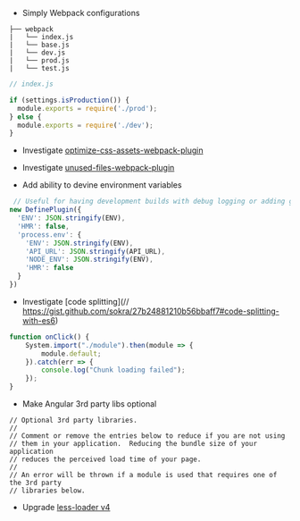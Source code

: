 - Simply Webpack configurations

```
├── webpack
|   └── index.js
|   └── base.js
|   └── dev.js
|   └── prod.js
|   └── test.js
```

```js
// index.js

if (settings.isProduction()) {
  module.exports = require('./prod');
} else {
  module.exports = require('./dev');
}
```

- Investigate [optimize-css-assets-webpack-plugin](https://github.com/NMFR/optimize-css-assets-webpack-plugin)

- Investigate [unused-files-webpack-plugin](https://github.com/tomchentw/unused-files-webpack-plugin)

- Add ability to devine environment variables

```js
 // Useful for having development builds with debug logging or adding global constants
new DefinePlugin({
  'ENV': JSON.stringify(ENV),
  'HMR': false,
  'process.env': {
    'ENV': JSON.stringify(ENV),
    'API_URL': JSON.stringify(API_URL),
    'NODE_ENV': JSON.stringify(ENV),
    'HMR': false
  }
})
```
- Investigate [code splitting](// https://gist.github.com/sokra/27b24881210b56bbaff7#code-splitting-with-es6)

```js
function onClick() {
    System.import("./module").then(module => {
        module.default;
    }).catch(err => {
        console.log("Chunk loading failed");
    });
}
```
- Make Angular 3rd party libs optional
```
// Optional 3rd party libraries.
//
// Comment or remove the entries below to reduce if you are not using
// them in your application.  Reducing the bundle size of your application
// reduces the perceived load time of your page.
//
// An error will be thrown if a module is used that requires one of the 3rd party
// libraries below.
```
- Upgrade [less-loader v4](https://github.com/webpack-contrib/less-loader)
